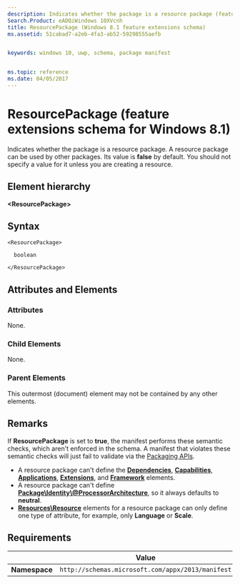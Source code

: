 ```yaml
---
description: Indicates whether the package is a resource package (feature extensions schema for Windows 8.1).
Search.Product: eADQiWindows 10XVcnh
title: ResourcePackage (Windows 8.1 feature extensions schema)
ms.assetid: 51cabad7-a2eb-4fa3-ab52-59298555aefb


keywords: windows 10, uwp, schema, package manifest


ms.topic: reference
ms.date: 04/05/2017
---
```


# ResourcePackage (feature extensions schema for Windows 8.1)

Indicates whether the package is a resource package. A resource package can be used by other packages. Its value is **false** by default. You should not specify a value for it unless you are creating a resource.

## Element hierarchy

**&lt;ResourcePackage&gt;**

## Syntax

``` syntax
<ResourcePackage>

  boolean

</ResourcePackage>
```

## Attributes and Elements


### Attributes

None.

### Child Elements

None.

### Parent Elements

This outermost (document) element may not be contained by any other elements.

## Remarks

If **ResourcePackage** is set to **true**, the manifest performs these semantic checks, which aren't enforced in the schema. A manifest that violates these semantic checks will just fail to validate via the [Packaging APIs](/windows/win32/appxpkg/interfaces).

-   A resource package can't define the [**Dependencies**](../appxmanifestschema2010-v2/element-dependencies.md), [**Capabilities**](../appxmanifestschema/element-capabilities.md), [**Applications**](../appxmanifestschema/element-applications.md), [**Extensions**](../appxmanifestschema2010-v2/element-extensions.md), and [**Framework**](../appxmanifestschema2010-v2/element-framework.md) elements.
-   A resource package can't define [**Package\\Identity\\@ProcessorArchitecture**](../appxmanifestschema/element-identity.md), so it always defaults to **neutral**.
-   [**Resources\\Resource**](../appxmanifestschema2010-v2/element-resource.md) elements for a resource package can only define one type of attribute, for example, only **Language** or **Scale**.

## Requirements

|               |      Value                                                       |
|---------------|-------------------------------------------------------------|
| **Namespace** | `http://schemas.microsoft.com/appx/2013/manifest` |

 

 
